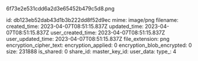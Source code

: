 6f73e2e531cdd6a2d3e65452b479c5d8.png

id: db123eb52dab43d1b3b222dd8f52d9ec
mime: image/png
filename: 
created_time: 2023-04-07T08:51:15.837Z
updated_time: 2023-04-07T08:51:15.837Z
user_created_time: 2023-04-07T08:51:15.837Z
user_updated_time: 2023-04-07T08:51:15.837Z
file_extension: png
encryption_cipher_text: 
encryption_applied: 0
encryption_blob_encrypted: 0
size: 231888
is_shared: 0
share_id: 
master_key_id: 
user_data: 
type_: 4